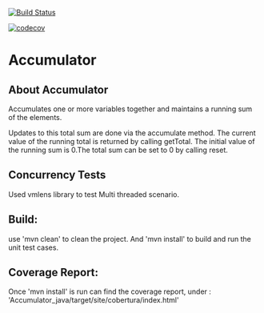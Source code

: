 
[![Build Status](https://travis-ci.org/arpitha-v/Accumulator-java.svg)](https://travis-ci.org/arpitha-v/Accumulator-java)

<!--[//]: # [![Coverage Status](https://coveralls.io/repos/github/pravreddy/crawler_java/badge.svg?branch=master)](https://coveralls.io/github/pravreddy/crawler_java?branch=master)-->
[![codecov](https://codecov.io/gh/arpitha-v/Accumulator-java/branch/master/graph/badge.svg)](https://codecov.io/gh/arpitha-v/Accumulator-java)

# Accumulator

About Accumulator
-------------
Accumulates one or more variables together and maintains a running sum of the
elements.

 Updates to this total sum are done via the accumulate method.
 The current value of the running total is returned by calling getTotal.
 The initial value of the running sum is 0.The total sum can be set to 0 by calling reset.

Concurrency Tests
-----------------
Used vmlens library to test Multi threaded scenario.

Build:
------
use 'mvn clean' to clean the project.
And 'mvn install' to build and run the unit test cases.

Coverage Report:
----------------
Once 'mvn install' is run can find the coverage report,
under :   'Accumulator_java/target/site/cobertura/index.html'
